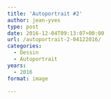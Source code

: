 ```yaml
---
title: 'Autoportrait #2'
author: jean-yves
type: post
date: 2016-12-04T09:13:07+00:00
url: /autoportrait-2-04122016/
categories:
  - Dessin
  - Autoportrait
years:
  - 2016
format: image

---
```

